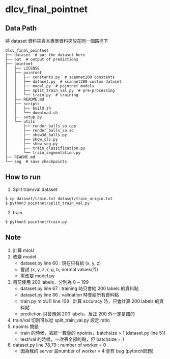 # dlcv_final_pointnet

## Data Path
將 dataset 資料夾與本專案資料夾放在同一個路徑下
```
dlcv_final_pointnet
├── dataset  # put the dataset here
├── out  # output of predictions
├── pointnet
│   ├── LICENSE
│   ├── pointnet
│   │   ├── constants.py  # scannet200 constants
│   │   ├── dataset.py  # scannet200 custom dataset
│   │   ├── model.py  # pointnet models
│   │   ├── split_train_val.py  # pre-processing
│   │   └── train.py  # training
│   ├── README.md
│   ├── scripts
│   │   ├── build.sh
│   │   └── download.sh
│   ├── setup.py
│   └── utils
│       ├── render_balls_so.cpp
│       ├── render_balls_so.so
│       ├── show3d_balls.py
│       ├── show_cls.py
│       ├── show_seg.py
│       ├── train_classification.py
│       └── train_segmentation.py
├── README.md
└── seg  # save checkpoints
```

## How to run
1. Split train/val dataset
  ```bash=
  $ cp dataset/train.txt dataset/train_origin.txt
  $ python3 pointnet/split_train_val.py
  ```
2. train
  ```bash=
  $ python3 pointnet/train.py
  ```

## Note
1. 計算 mIoU
2. 改變 model
    - dataset.py line 60 : 現在只有給 (x, y, z)
    - 嘗試 (x, y, z, r, g, b, normal values(?)) 
    - 需改變 model.py
3. 目前使用 200 labels，分別為 0 ~ 199
    - dataset.py line 67 : training 時只會給 200 labels 的資料點
    - dataset.py line 86 : validation 時會給所有資料點
    - train.py mIoU() line 108 : 計算 accuracy 時，只會計算 200 labels 的資料點
    - prediction 只會預測 200 labels，反正 200 外一定是錯的
4. train/val 切割可以從 split_train_val.py 設定 ratio
5. npoints 問題
    - train 的時候，丟統一數量的 npoints，batchsize > 1 (dataset.py line 51)
    - test/val 的時候，一次丟全部的點，但 batchsize = 1
6. dataset.py line 78,79 : number of worker = 0 
    - 因為我的 server 設number of worker = 4 會有 bug (pytorch問題)
  
